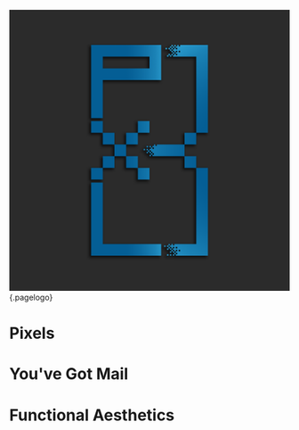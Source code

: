 ![Pxl 8](/uploads/pxl-8.png "Pxl 8"){.pagelogo}
<!-- TITLE: Pxl8 -->  
<!-- SUBTITLE: The Official Wiki for all Pxl8 Projects -->  
# Pixels
# You've Got Mail
# Functional Aesthetics